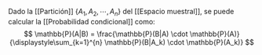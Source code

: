 Dado la [[Partición]] $\{A_1, A_2, \cdots, A_n\}$ del [[Espacio muestral]], se puede calcular la [[Probabilidad condicional]] como: $$ \mathbb{P}(A|B) = \frac{\mathbb{P}(B|A) \cdot \mathbb{P}(A)}{\displaystyle\sum_{k=1}^{n} \mathbb{P}(B|A_k) \cdot \mathbb{P}(A_k)} $$